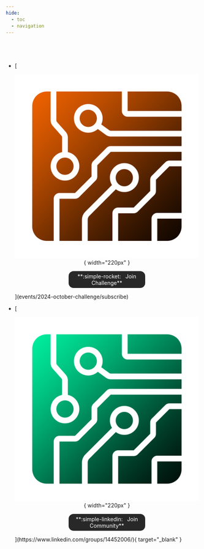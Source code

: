 ```yaml
---
hide:
  - toc
  - navigation
---
```

<h1></h1><br>
<div class="grid cards" markdown>

-   [<center>
      ![](resources/Icon_512x512_Halloween.png){ width="220px" }
      <p style="width: 190px; padding: 5px; border-radius: 13px; background-color: #282828; color: #ffffff; cursor: pointer; text-align: center;">
        **:simple-rocket: &nbsp; Join Challenge**
      </p>
    </center>](events/2024-october-challenge/subscribe)

-   [<center>
      ![](resources/Icon_512x512.png){ width="220px" }
      <p style="width: 190px; padding: 5px; border-radius: 13px; background-color: #282828; color: #ffffff; cursor: pointer; text-align: center;">
        **:simple-linkedin: &nbsp; Join Community**
      </p>
    </center>](https://www.linkedin.com/groups/14452006/){ target="_blank" }

</div>
